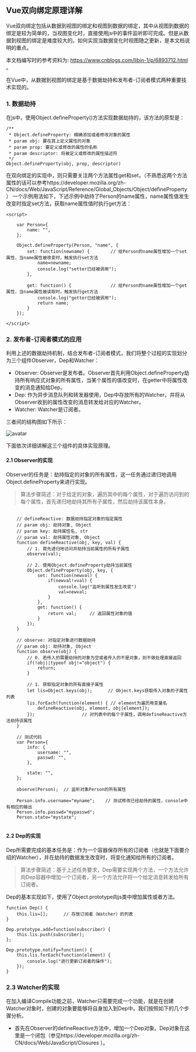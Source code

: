 ## Vue双向绑定原理详解

Vue双向绑定包括从数据到视图的绑定和视图到数据的绑定，其中从视图到数据的绑定是较为简单的，当视图变化时，直接使用js中的事件监听即可完成。但是从数据到视图的绑定是难度较大的。如何实现当数据变化时视图随之更新，是本文档说明的重点。

本文档编写时的参考资料为: https://www.cnblogs.com/libin-1/p/6893712.html 。

在Vue中，从数据到视图的绑定是基于数据劫持和发布者-订阅者模式两种重要技术实现的。

### 1. 数据劫持
在js中，使用Object.defineProperty()方法实现数据劫持的，该方法的原型是：

```
/** 
 * Object.defineProperty: 精确添加或者修改对象的属性
 * param obj: 要在其上定义属性的对象
 * param prop: 要定义或修改的属性的名称
 * param descriptor: 将被定义或修改的属性描述符
 */
Object.defineProperty(obj, prop, descriptor)
```
在双向绑定的实现中，则只需要关注两个方法属性get和set，（不熟悉这两个方法属性的话可以参考https://developer.mozilla.org/zh-CN/docs/Web/JavaScript/Reference/Global_Objects/Object/defineProperty ） 一个示例用法如下，下述示例中劫持了Person的name属性，name属性值发生改变时指定set方法，获取name属性值时执行get方法：

```
<script>
    
    var Person={
        name: "",
    };

    Object.defineProperty(Person, "name", {   
        set: function(newname) {        // 给Person的name属性增加一个set属性，当name属性被改变时，触发执行set方法
            name=newname;
            console.log("setter已经被调用");
        },

        get: function() {               // 给Person的name属性增加一个get属性，当name属性被读取时，触发执行get方法
            console.log("getter已经被调用");
            return name;
        }
    });

</script>
```

### 2. 发布者-订阅者模式的应用
利用上述的数据劫持机制，结合发布者-订阅者模式，我们将整个过程的实现划分为三个组件Observer，Dep和Watcher：
+ Observer: Observer是发布者。Observer首先利用Object.defineProperty劫持所有响应式对象的所有属性，当某个属性的值改变时，在getter中将属性改变的消息通知给Dep。
+ Dep: 作为异步消息队列和转发器使用，Dep中存放所有的Watcher，并将从Observer收到的属性改变的消息转发给对应的Watcher。
+ Watcher: Watcher是订阅者。

三者间的结构图如下所示：

![avatar](https://images2015.cnblogs.com/blog/938664/201705/938664-20170522225458132-1434604303.png)

下面依次详细讲解这三个组件的具体实现原理。

#### 2.1 Observer的实现
Observer的任务是：劫持指定的对象的所有属性，这一任务通过递归地调用Object.defineProperty来进行实现。

> 算法步骤简述：对于给定的对象，遍历其中的每个属性，对于遍历访问到的每个属性，首先递归地劫持其所有子属性，然后劫持该属性本身。

```

    // defineReactive: 数据劫持指定对象的指定属性
    // param obj: 劫持对象, Object
    // param key: 劫持属性名, str
    // param val: 劫持属性对象, Object
    function defineReactive(obj, key, val) {
        // 1. 首先递归地访问并劫持当前属性的所有子属性
        observe(val);

        // 2. 使用Object.defineProperty劫持当前属性
        Object.defineProperty(obj, key, {
            set: function(newval) {
                if(newval!=val) {
                    console.log("监听到属性发生改变")
                    val=newval;
                }
            },
            get: function() {
                return val;     // 返回属性对象的值
            }
        });
    }
    
    // observe: 对指定对象进行数据劫持
    // param obj: 劫持对象, Object
    function observe(obj) {
        // 0. 若传入的需要劫持的对象为空或者传入的不是对象，则不做处理直接返回
        if(!obj||typeof obj!="object") {
            return;
        }

        // 1. 获取指定对象的所有直接子属性
        let lis=Object.keys(obj);      // Object.keys获取传入对象的子属性列表
        lis.forEach(function(element) { // element为遍历用变量名
            defineReactive(obj, element, obj[element]);
        });                  // 对列表中的每个子属性，调用defineReactive方法劫持该属性
    }

    // 测试代码
    var Person={
        info: {
            username: "",
            passwd: "",
        },

        state: "",
    };

    observe(Person);  // 监听对象Person的所有属性

    Person.info.username="myname";    // 测试修改已经劫持的属性，console中有相应的输出
    Person.info.passwd="mypasswd";
    Person.state="mystate";    


```

#### 2.2 Dep的实现
Dep所需要完成的基本任务是：作为一个容器保存所有的订阅者（也就是下面要介绍的Watcher），并在劫持的数据发生改变时，将变化通知给所有的订阅者。

> 算法步骤简述：基于上述任务要求，Dep需要实现两个方法，一个方法允许向Dep容器中增加一个订阅者，另一个方法允许将一个给定消息转发给所有订阅者。

Dep的基本实现如下，使用了Object.prototype向js类中增加属性或者方法。

```
function Dep() {
    this.lis=[];      // 存放订阅者（Watcher）的列表
}

Dep.prototype.add=function(subscriber) {
    this.lis.push(subscriber);
};

Dep.prototype.notify=function() {
    this.lis.forEach(function(element) {
        console.log("进行更新订阅者的操作");
    });
}
```

### 2.3 Watcher的实现
在加入编译Compile功能之前，Watcher只需要完成一个功能，就是在创建Watcher对象时，创建的对象要能够将自身加入到Dep中。我们按照如下的几个步骤分析。
+ 首先在Observer的defineReactive方法中，增加一个Dep对象。Dep对象在这里是一个闭包（参见https://developer.mozilla.org/zh-CN/docs/Web/JavaScript/Closures ）。

